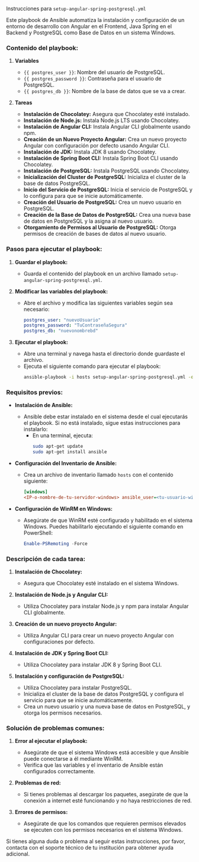 Instrucciones para `setup-angular-spring-postgresql.yml`

Este playbook de Ansible automatiza la instalación y configuración de un entorno de desarrollo con Angular en el Frontend, Java Spring en el Backend y PostgreSQL como Base de Datos en un sistema Windows.

### Contenido del playbook:

1. **Variables**
   - `{{ postgres_user }}`: Nombre del usuario de PostgreSQL.
   - `{{ postgres_password }}`: Contraseña para el usuario de PostgreSQL.
   - `{{ postgres_db }}`: Nombre de la base de datos que se va a crear.

2. **Tareas**
   - **Instalación de Chocolatey:** Asegura que Chocolatey esté instalado.
   - **Instalación de Node.js:** Instala Node.js LTS usando Chocolatey.
   - **Instalación de Angular CLI:** Instala Angular CLI globalmente usando npm.
   - **Creación de un Nuevo Proyecto Angular:** Crea un nuevo proyecto Angular con configuración por defecto usando Angular CLI.
   - **Instalación de JDK:** Instala JDK 8 usando Chocolatey.
   - **Instalación de Spring Boot CLI:** Instala Spring Boot CLI usando Chocolatey.
   - **Instalación de PostgreSQL:** Instala PostgreSQL usando Chocolatey.
   - **Inicialización del Cluster de PostgreSQL:** Inicializa el cluster de la base de datos PostgreSQL.
   - **Inicio del Servicio de PostgreSQL:** Inicia el servicio de PostgreSQL y lo configura para que se inicie automáticamente.
   - **Creación del Usuario de PostgreSQL:** Crea un nuevo usuario en PostgreSQL.
   - **Creación de la Base de Datos de PostgreSQL:** Crea una nueva base de datos en PostgreSQL y la asigna al nuevo usuario.
   - **Otorgamiento de Permisos al Usuario de PostgreSQL:** Otorga permisos de creación de bases de datos al nuevo usuario.

### Pasos para ejecutar el playbook:

1. **Guardar el playbook:**
   - Guarda el contenido del playbook en un archivo llamado `setup-angular-spring-postgresql.yml`.

2. **Modificar las variables del playbook:**
   - Abre el archivo y modifica las siguientes variables según sea necesario:
     ```yaml
     postgres_user: "nuevoUsuario"
     postgres_password: "TuContraseñaSegura"
     postgres_db: "nuevonombrebd"
     ```

3. **Ejecutar el playbook:**
   - Abre una terminal y navega hasta el directorio donde guardaste el archivo.
   - Ejecuta el siguiente comando para ejecutar el playbook:
     ```sh
     ansible-playbook -i hosts setup-angular-spring-postgresql.yml -e "ansible_user=<your-windows-username>"
     ```

### Requisitos previos:

- **Instalación de Ansible:**
  - Ansible debe estar instalado en el sistema desde el cual ejecutarás el playbook. Si no está instalado, sigue estas instrucciones para instalarlo:
    - En una terminal, ejecuta:
      ```sh
      sudo apt-get update
      sudo apt-get install ansible
      ```

- **Configuración del Inventario de Ansible:**
  - Crea un archivo de inventario llamado `hosts` con el contenido siguiente:
    ```ini
    [windows]
    <IP-o-nombre-de-tu-servidor-windows> ansible_user=<tu-usuario-windows> ansible_password=<tu-contraseña-windows> ansible_connection=winrm ansible_winrm_server_cert_validation=ignore
    ```

- **Configuración de WinRM en Windows:**
  - Asegúrate de que WinRM esté configurado y habilitado en el sistema Windows. Puedes habilitarlo ejecutando el siguiente comando en PowerShell:
    ```powershell
    Enable-PSRemoting -Force
    ```

### Descripción de cada tarea:

1. **Instalación de Chocolatey:**
   - Asegura que Chocolatey esté instalado en el sistema Windows.

2. **Instalación de Node.js y Angular CLI:**
   - Utiliza Chocolatey para instalar Node.js y npm para instalar Angular CLI globalmente.

3. **Creación de un nuevo proyecto Angular:**
   - Utiliza Angular CLI para crear un nuevo proyecto Angular con configuraciones por defecto.

4. **Instalación de JDK y Spring Boot CLI:**
   - Utiliza Chocolatey para instalar JDK 8 y Spring Boot CLI.

5. **Instalación y configuración de PostgreSQL:**
   - Utiliza Chocolatey para instalar PostgreSQL.
   - Inicializa el cluster de la base de datos PostgreSQL y configura el servicio para que se inicie automáticamente.
   - Crea un nuevo usuario y una nueva base de datos en PostgreSQL, y otorga los permisos necesarios.

### Solución de problemas comunes:

1. **Error al ejecutar el playbook:**
   - Asegúrate de que el sistema Windows está accesible y que Ansible puede conectarse a él mediante WinRM.
   - Verifica que las variables y el inventario de Ansible están configurados correctamente.

2. **Problemas de red:**
   - Si tienes problemas al descargar los paquetes, asegúrate de que la conexión a internet esté funcionando y no haya restricciones de red.

3. **Errores de permisos:**
   - Asegúrate de que los comandos que requieren permisos elevados se ejecuten con los permisos necesarios en el sistema Windows.

Si tienes alguna duda o problema al seguir estas instrucciones, por favor, contacta con el soporte técnico de tu institución para obtener ayuda adicional.

